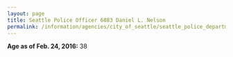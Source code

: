```yaml
---
layout: page
title: Seattle Police Officer 6883 Daniel L. Nelson
permalink: /information/agencies/city_of_seattle/seattle_police_department/copbook/6883/
---
```


**Age as of Feb. 24, 2016:** 38
